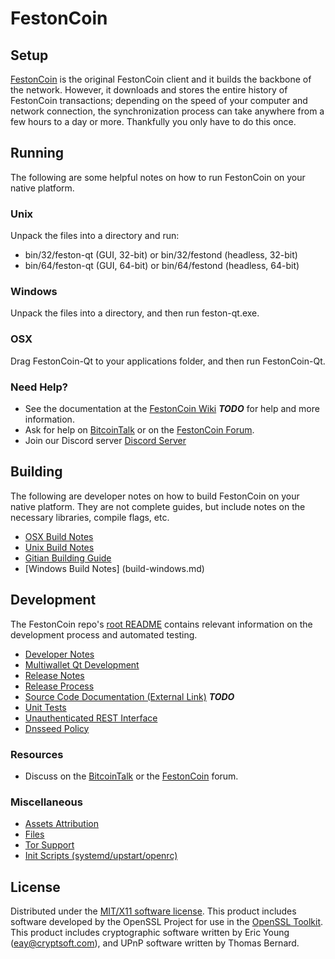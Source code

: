 FestonCoin
=====================

Setup
---------------------
[FestonCoin](http://feston.net/wallet) is the original FestonCoin client and it builds the backbone of the network. However, it downloads and stores the entire history of FestonCoin transactions; depending on the speed of your computer and network connection, the synchronization process can take anywhere from a few hours to a day or more. Thankfully you only have to do this once.

Running
---------------------
The following are some helpful notes on how to run FestonCoin on your native platform.

### Unix

Unpack the files into a directory and run:

- bin/32/feston-qt (GUI, 32-bit) or bin/32/festond (headless, 32-bit)
- bin/64/feston-qt (GUI, 64-bit) or bin/64/festond (headless, 64-bit)

### Windows

Unpack the files into a directory, and then run feston-qt.exe.

### OSX

Drag FestonCoin-Qt to your applications folder, and then run FestonCoin-Qt.

### Need Help?

* See the documentation at the [FestonCoin Wiki](https://en.feston.net/wiki/Main_Page) ***TODO***
for help and more information.
* Ask for help on [BitcoinTalk](https://bitcointalk.org) or on the [FestonCoin Forum](http://forum.feston.net/).
* Join our Discord server [Discord Server](https://discord.gg/S9adMgS)

Building
---------------------
The following are developer notes on how to build FestonCoin on your native platform. They are not complete guides, but include notes on the necessary libraries, compile flags, etc.

- [OSX Build Notes](build-osx.md)
- [Unix Build Notes](build-unix.md)
- [Gitian Building Guide](gitian-building.md)
- [Windows Build Notes] (build-windows.md)

Development
---------------------
The FestonCoin repo's [root README](https://github.com/FestonCoin-Core/FestonCoin/blob/master/README.md) contains relevant information on the development process and automated testing.

- [Developer Notes](developer-notes.md)
- [Multiwallet Qt Development](multiwallet-qt.md)
- [Release Notes](release-notes.md)
- [Release Process](release-process.md)
- [Source Code Documentation (External Link)](https://dev.visucore.com/bitcoin/doxygen/) ***TODO***
- [Unit Tests](unit-tests.md)
- [Unauthenticated REST Interface](REST-interface.md)
- [Dnsseed Policy](dnsseed-policy.md)


### Resources

* Discuss on the [BitcoinTalk](https://bitcointalk.org/index.php?topic=1262920.0) or the [FestonCoin](http://forum.feston.net/) forum.

### Miscellaneous
- [Assets Attribution](assets-attribution.md)
- [Files](files.md)
- [Tor Support](tor.md)
- [Init Scripts (systemd/upstart/openrc)](init.md)

License
---------------------
Distributed under the [MIT/X11 software license](http://www.opensource.org/licenses/mit-license.php).
This product includes software developed by the OpenSSL Project for use in the [OpenSSL Toolkit](https://www.openssl.org/). This product includes
cryptographic software written by Eric Young ([eay@cryptsoft.com](mailto:eay@cryptsoft.com)), and UPnP software written by Thomas Bernard.
